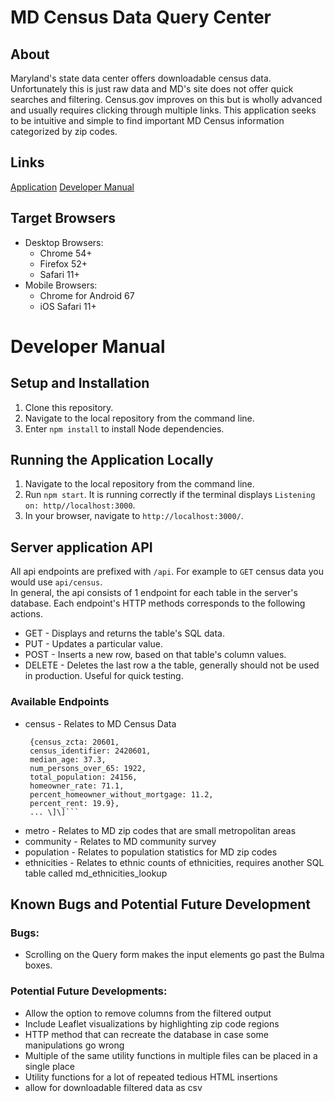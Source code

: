 # MD Census Data Query Center

## About
Maryland's state data center offers downloadable census data. Unfortunately this is just raw data and MD's site does not offer quick searches and filtering. Census.gov improves on this but is wholly advanced and usually requires clicking through multiple links. This application seeks to be intuitive and simple to find important MD Census information
categorized by zip codes.

## Links
[Application](https://whispering-crag-98583.herokuapp.com/)
[Developer Manual](https://github.com/noncomplex/Group5-Final-INST377FALL2021#developer-manual)

## Target Browsers
* Desktop Browsers:
  * Chrome 54+
  * Firefox 52+
  * Safari 11+
* Mobile Browsers:
  * Chrome for Android 67
  * iOS Safari 11+

# Developer Manual
## Setup and Installation
1. Clone this repository.
2. Navigate to the local repository from the command line.
3. Enter ```npm install``` to install Node dependencies.

## Running the Application Locally
1. Navigate to the local repository from the command line.
2. Run ```npm start```. It is running correctly if the terminal displays `Listening on: http//localhost:3000`.
3. In your browser, navigate to ```http://localhost:3000/```.


## Server application API
All api endpoints are prefixed with `/api`. For example to `GET` census data you would use `api/census`.\
In general, the api consists of 1 endpoint for each table in the server's database. Each endpoint's HTTP methods corresponds to the following
actions.
* GET - Displays and returns the table's SQL data.
* PUT - Updates a particular value.
* POST - Inserts a new row, based on that table's column values.
* DELETE - Deletes the last row a the table, generally should not be used in production. Useful for quick testing.

### Available Endpoints
* census - Relates to MD Census Data
  ```\[\[
   {census_zcta: 20601,
   census_identifier: 2420601,
   median_age: 37.3,
   num_persons_over_65: 1922,
   total_population: 24156,
   homeowner_rate: 71.1,
   percent_homeowner_without_mortgage: 11.2,
   percent_rent: 19.9}, 
   ... \]\]```
* metro - Relates to MD zip codes that are small metropolitan areas
* community - Relates to MD community survey
* population - Relates to population statistics for MD zip codes 
* ethnicities - Relates to ethnic counts of ethnicities, requires another SQL table called md_ethnicities_lookup
## Known Bugs and Potential Future Development
### Bugs:
- Scrolling on the Query form makes the input elements go past the Bulma boxes.

### Potential Future Developments: 
- Allow the option to remove columns from the filtered output
- Include Leaflet visualizations by highlighting zip code regions
- HTTP method that can recreate the database in case some manipulations go wrong
- Multiple of the same utility functions in multiple files can be placed in a single place
- Utility functions for a lot of repeated tedious HTML insertions
- allow for downloadable filtered data as csv
